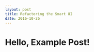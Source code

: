 ```yaml
---
layout: post
title: Refactoring the Smart UI
date: 2016-10-26
---
```


<h1>Hello, Example Post!</h1>